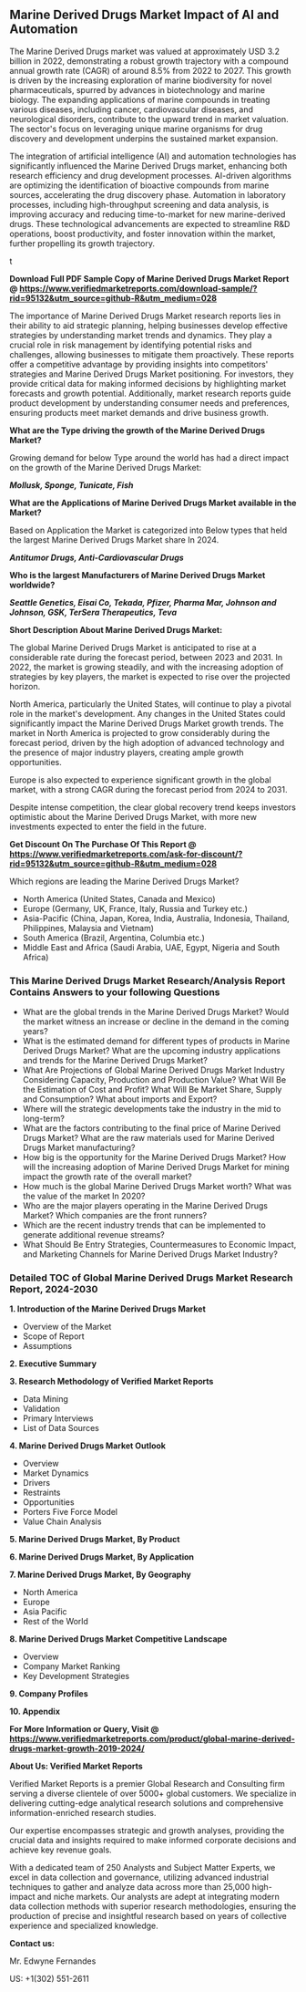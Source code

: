 <h2>Marine Derived Drugs Market Impact of AI and Automation</h2><p>The Marine Derived Drugs market was valued at approximately USD 3.2 billion in 2022, demonstrating a robust growth trajectory with a compound annual growth rate (CAGR) of around 8.5% from 2022 to 2027. This growth is driven by the increasing exploration of marine biodiversity for novel pharmaceuticals, spurred by advances in biotechnology and marine biology. The expanding applications of marine compounds in treating various diseases, including cancer, cardiovascular diseases, and neurological disorders, contribute to the upward trend in market valuation. The sector's focus on leveraging unique marine organisms for drug discovery and development underpins the sustained market expansion.</p><p>The integration of artificial intelligence (AI) and automation technologies has significantly influenced the Marine Derived Drugs market, enhancing both research efficiency and drug development processes. AI-driven algorithms are optimizing the identification of bioactive compounds from marine sources, accelerating the drug discovery phase. Automation in laboratory processes, including high-throughput screening and data analysis, is improving accuracy and reducing time-to-market for new marine-derived drugs. These technological advancements are expected to streamline R&D operations, boost productivity, and foster innovation within the market, further propelling its growth trajectory.</p>t</p><p id="" class=""><strong>Download Full PDF Sample Copy of Marine Derived Drugs Market Report @ <a href="https://www.verifiedmarketreports.com/download-sample/?rid=95132&utm_source=github-R&utm_medium=028" target="_blank">https://www.verifiedmarketreports.com/download-sample/?rid=95132&utm_source=github-R&utm_medium=028</a></strong></p><p>The importance of&nbsp;Marine Derived Drugs Market research reports lies in their ability to aid strategic planning, helping businesses develop effective strategies by understanding market trends and dynamics. They play a crucial role in risk management by identifying potential risks and challenges, allowing businesses to mitigate them proactively. These reports offer a competitive advantage by providing insights into competitors' strategies and Marine Derived Drugs Market positioning. For investors, they provide critical data for making informed decisions by highlighting market forecasts and growth potential. Additionally, market research reports guide product development by understanding consumer needs and preferences, ensuring products meet market demands and drive business growth.</p><p><strong>What are the&nbsp;Type driving the growth of the Marine Derived Drugs Market?</strong></p><p id="" class="">Growing demand for below Type around the world has had a direct impact on the growth of the Marine Derived Drugs Market:</p><em><strong>Mollusk, Sponge, Tunicate, Fish</strong></em></p><strong>What are the&nbsp;Applications&nbsp;of Marine Derived Drugs Market available in the Market?</strong></p><p id="" class="">Based on Application the Market is categorized into Below types that held the largest Marine Derived Drugs Market share In 2024.</p><em><strong>Antitumor Drugs, Anti-Cardiovascular Drugs</strong></em></p><strong>Who is the largest Manufacturers of Marine Derived Drugs Market worldwide?</strong></p><p><em><strong>Seattle Genetics, Eisai Co, Tekada, Pfizer, Pharma Mar, Johnson and Johnson, GSK, TerSera Therapeutics, Teva</strong></em></p><p id="" class=""><strong>Short Description About Marine Derived Drugs Market:</strong></p><p>The global Marine Derived Drugs Market is anticipated to rise at a considerable rate during the forecast period, between 2023 and 2031. In 2022, the market is growing steadily, and with the increasing adoption of strategies by key players, the market is expected to rise over the projected horizon.</p><p>North America, particularly the United States, will continue to play a pivotal role in the market's development. Any changes in the United States could significantly impact the Marine Derived Drugs Market growth trends. The market in North America is projected to grow considerably during the forecast period, driven by the high adoption of advanced technology and the presence of major industry players, creating ample growth opportunities.</p><p>Europe is also expected to experience significant growth in the global market, with a strong CAGR during the forecast period from 2024 to 2031.</p><p>Despite intense competition, the clear global recovery trend keeps investors optimistic about the Marine Derived Drugs Market, with more new investments expected to enter the field in the future.</p><p id="" class=""><strong>Get Discount On The Purchase Of This Report @ <a href="https://www.verifiedmarketreports.com/ask-for-discount/?rid=95132&utm_source=github-R&utm_medium=028" target="_blank">https://www.verifiedmarketreports.com/ask-for-discount/?rid=95132&utm_source=github-R&utm_medium=028</a></strong></p>Which regions are leading the Marine Derived Drugs Market?</p><ul><li>North America (United States, Canada and Mexico)</li><li>Europe (Germany, UK, France, Italy, Russia and Turkey etc.)</li><li>Asia-Pacific (China, Japan, Korea, India, Australia, Indonesia, Thailand, Philippines, Malaysia and Vietnam)</li><li>South America (Brazil, Argentina, Columbia etc.)</li><li>Middle East and Africa (Saudi Arabia, UAE, Egypt, Nigeria and South Africa)</li></ul><h3 id="" class="">This Marine Derived Drugs Market Research/Analysis Report Contains Answers to your following Questions</h3><ul><li>What are the global trends in the Marine Derived Drugs Market? Would the market witness an increase or decline in the demand in the coming years?</li><li>What is the estimated demand for different types of products in Marine Derived Drugs Market? What are the upcoming industry applications and trends for the Marine Derived Drugs Market?</li><li>What Are Projections of Global Marine Derived Drugs Market Industry Considering Capacity, Production and Production Value? What Will Be the Estimation of Cost and Profit? What Will Be Market Share, Supply and Consumption? What about imports and Export?</li><li>Where will the strategic developments take the industry in the mid to long-term?</li><li>What are the factors contributing to the final price of Marine Derived Drugs Market? What are the raw materials used for Marine Derived Drugs Market manufacturing?</li><li>How big is the opportunity for the Marine Derived Drugs Market? How will the increasing adoption of Marine Derived Drugs Market for mining impact the growth rate of the overall market?</li><li>How much is the global Marine Derived Drugs Market worth? What was the value of the market In 2020?</li><li>Who are the major players operating in the Marine Derived Drugs Market? Which companies are the front runners?</li><li>Which are the recent industry trends that can be implemented to generate additional revenue streams?</li><li>What Should Be Entry Strategies, Countermeasures to Economic Impact, and Marketing Channels for Marine Derived Drugs Market Industry?</li></ul><h3 id="" class="">Detailed TOC of Global Marine Derived Drugs Market Research Report, 2024-2030</h3><p id="" class=""><strong>1. Introduction of the Marine Derived Drugs Market</strong></p><ul><li>Overview of the Market</li><li>Scope of Report</li><li>Assumptions</li></ul><p id="" class=""><strong>2. Executive Summary</strong></p><p id="" class=""><strong>3. Research Methodology of Verified Market Reports</strong></p><ul><li>Data Mining</li><li>Validation</li><li>Primary Interviews</li><li>List of Data Sources</li></ul><p id="" class=""><strong>4. Marine Derived Drugs Market Outlook</strong></p><ul><li>Overview</li><li>Market Dynamics</li><li>Drivers</li><li>Restraints</li><li>Opportunities</li><li>Porters Five Force Model</li><li>Value Chain Analysis</li></ul><p id="" class=""><strong>5. Marine Derived Drugs Market, By Product</strong></p><p id="" class=""><strong>6. Marine Derived Drugs Market, By Application</strong></p><p id="" class=""><strong>7. Marine Derived Drugs Market, By Geography</strong></p><ul><li>North America</li><li>Europe</li><li>Asia Pacific</li><li>Rest of the World</li></ul><p id="" class=""><strong>8. Marine Derived Drugs Market Competitive Landscape</strong></p><ul><li>Overview</li><li>Company Market Ranking</li><li>Key Development Strategies</li></ul><p id="" class=""><strong>9. Company Profiles</strong></p><p id="" class=""><strong>10. Appendix</strong></p><p id="" class=""><strong>For More Information or Query, Visit @ <a href="https://www.verifiedmarketreports.com/product/global-marine-derived-drugs-market-growth-2019-2024/" target="_blank">https://www.verifiedmarketreports.com/product/global-marine-derived-drugs-market-growth-2019-2024/</a></strong></p><p id="" class=""><strong>About Us: Verified Market Reports</strong></p><p id="" class="">Verified Market Reports is a premier Global Research and Consulting firm serving a diverse clientele of over 5000+ global customers. We specialize in delivering cutting-edge analytical research solutions and comprehensive information-enriched research studies.</p><p id="" class="">Our expertise encompasses strategic and growth analyses, providing the crucial data and insights required to make informed corporate decisions and achieve key revenue goals.</p><p id="" class="">With a dedicated team of 250 Analysts and Subject Matter Experts, we excel in data collection and governance, utilizing advanced industrial techniques to gather and analyze data across more than 25,000 high-impact and niche markets. Our analysts are adept at integrating modern data collection methods with superior research methodologies, ensuring the production of precise and insightful research based on years of collective experience and specialized knowledge.</p><p id="" class=""><strong>Contact us:</strong></p><p id="" class="">Mr. Edwyne Fernandes</p><p id="" class="">US: +1(302) 551-2611</p>